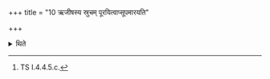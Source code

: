 +++
title = "10 ऋजीषस्य स्रुचम् पूरयित्वाप्सूपमारयति"

+++

<details><summary>थिते</summary>

10. Having filled the ladle with the Soma husks he dips it into the water with samudre te hr̥dayaṁ...[^1]   

[^1]: TS I.4.4.5.c.   
</details>
